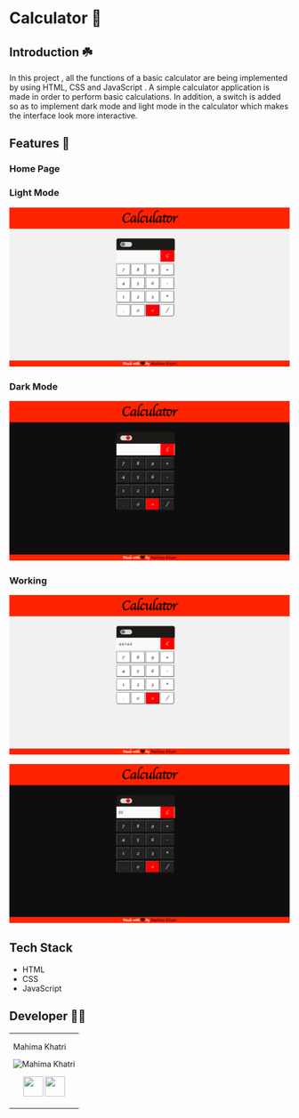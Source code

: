 # Calculator :1234:

## Introduction :shamrock:

In this project , all the functions of a basic calculator are being implemented by using HTML, CSS and JavaScript . A simple calculator application is made in order to perform basic calculations. In addition, a switch is added so as to implement dark mode and light mode in the calculator which makes the interface look more interactive.

## Features :eyes:

### Home Page

### Light Mode

![alt text](Images/1.png)

### Dark Mode

![alt text](Images/2.png)

### Working

![alt text](Images/3.png)

![alt text](Images/4.png)

## Tech Stack
+ HTML
+ CSS
+ JavaScript

## Developer :woman_technologist:
<table>
<td>

Mahima Khatri

<p align="center">
<img src = "https://avatars.githubusercontent.com/u/77387745?v=4"  height="120"
alt="Mahima Khatri">
</p>
<p align="center">
<a href = "https://github.com/MahimaKhatri" target="_blank"><img src = "http://www.iconninja.com/files/241/825/211/round-collaboration-social-github-code-circle-network-icon.svg" width="36" height = "36"/></a>
<a href = "https://www.linkedin.com/in/mahima-khatri-434a3b193/" target="_blank">
<img src = "http://www.iconninja.com/files/863/607/751/network-linkedin-social-connection-circular-circle-media-icon.svg" width="36" height="36"/>
</a>
</p>
</td>
</tr>
</table>
